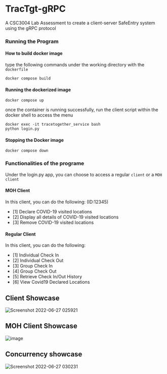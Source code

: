 # TracTgt-gRPC
A CSC3004 Lab Assessment to create a client-server SafeEntry system using the gRPC protocol

### Running the Program

#### How to build docker image
type the following commands under the working directory with the `dockerfile`

```
docker compose build
```

#### Running the dockerized image
```
docker compose up
```
once the container is running successfully, run the client script within the docker shell to access the menu
```
docker exec -it tracetogether_service bash
python login.py
```

#### Stopping the Docker image
```
docker compose down
```
### Functionalities of the programe

Under the login.py app, you can choose to access a regular `client` or a `MOH client`

#### MOH Client
In this client, you can do the following: (ID:12345)
- [1] Declare COVID-19 visited locations
- [2] Display all details of COVID-19 visited locations
- [3] Remove COVID-19 visited locations

#### Regular Client
In this client, you can do the following:
- [1] Individual Check In
- [2] Individual Check Out
- [3] Group Check In
- [4] Group Check Out
- [5] Retrieve Check In/Out History
- [6] View Covid19 Declared Locations

## Client Showcase
![Screenshot 2022-06-27 025921](https://user-images.githubusercontent.com/73775846/175830119-848beb67-a521-4c18-92ee-47a5d031fb70.png)

## MOH Client Showcase
![image](https://user-images.githubusercontent.com/73775846/175868097-80c94542-3869-435a-94b6-e4e22f9557d0.png)

## Concurrency showcase
![Screenshot 2022-06-27 030231](https://user-images.githubusercontent.com/73775846/175830128-cc744c52-10f8-4127-9b8c-cb1bec9e3f07.png)

